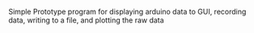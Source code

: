 Simple Prototype program for displaying arduino data to GUI,
recording data, writing to a file, and plotting the raw data
